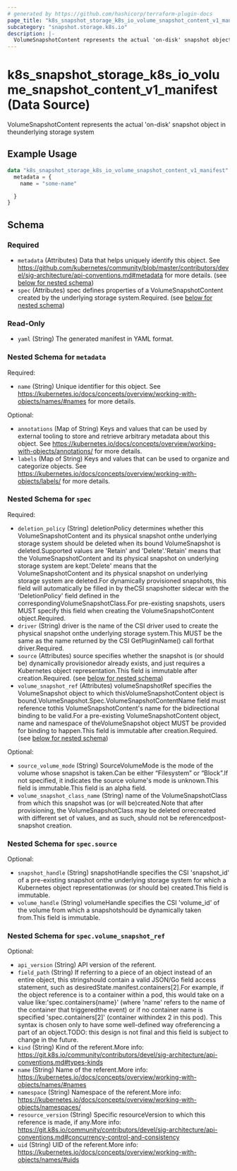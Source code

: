```yaml
---
# generated by https://github.com/hashicorp/terraform-plugin-docs
page_title: "k8s_snapshot_storage_k8s_io_volume_snapshot_content_v1_manifest Data Source - terraform-provider-k8s"
subcategory: "snapshot.storage.k8s.io"
description: |-
  VolumeSnapshotContent represents the actual 'on-disk' snapshot object in theunderlying storage system
---
```


# k8s_snapshot_storage_k8s_io_volume_snapshot_content_v1_manifest (Data Source)

VolumeSnapshotContent represents the actual 'on-disk' snapshot object in theunderlying storage system

## Example Usage

```terraform
data "k8s_snapshot_storage_k8s_io_volume_snapshot_content_v1_manifest" "example" {
  metadata = {
    name = "some-name"

  }
}
```

<!-- schema generated by tfplugindocs -->
## Schema

### Required

- `metadata` (Attributes) Data that helps uniquely identify this object. See https://github.com/kubernetes/community/blob/master/contributors/devel/sig-architecture/api-conventions.md#metadata for more details. (see [below for nested schema](#nestedatt--metadata))
- `spec` (Attributes) spec defines properties of a VolumeSnapshotContent created by the underlying storage system.Required. (see [below for nested schema](#nestedatt--spec))

### Read-Only

- `yaml` (String) The generated manifest in YAML format.

<a id="nestedatt--metadata"></a>
### Nested Schema for `metadata`

Required:

- `name` (String) Unique identifier for this object. See https://kubernetes.io/docs/concepts/overview/working-with-objects/names/#names for more details.

Optional:

- `annotations` (Map of String) Keys and values that can be used by external tooling to store and retrieve arbitrary metadata about this object. See https://kubernetes.io/docs/concepts/overview/working-with-objects/annotations/ for more details.
- `labels` (Map of String) Keys and values that can be used to organize and categorize objects. See https://kubernetes.io/docs/concepts/overview/working-with-objects/labels/ for more details.


<a id="nestedatt--spec"></a>
### Nested Schema for `spec`

Required:

- `deletion_policy` (String) deletionPolicy determines whether this VolumeSnapshotContent and its physical snapshot onthe underlying storage system should be deleted when its bound VolumeSnapshot is deleted.Supported values are 'Retain' and 'Delete'.'Retain' means that the VolumeSnapshotContent and its physical snapshot on underlying storage system are kept.'Delete' means that the VolumeSnapshotContent and its physical snapshot on underlying storage system are deleted.For dynamically provisioned snapshots, this field will automatically be filled in by theCSI snapshotter sidecar with the 'DeletionPolicy' field defined in the correspondingVolumeSnapshotClass.For pre-existing snapshots, users MUST specify this field when creating the VolumeSnapshotContent object.Required.
- `driver` (String) driver is the name of the CSI driver used to create the physical snapshot onthe underlying storage system.This MUST be the same as the name returned by the CSI GetPluginName() call forthat driver.Required.
- `source` (Attributes) source specifies whether the snapshot is (or should be) dynamically provisionedor already exists, and just requires a Kubernetes object representation.This field is immutable after creation.Required. (see [below for nested schema](#nestedatt--spec--source))
- `volume_snapshot_ref` (Attributes) volumeSnapshotRef specifies the VolumeSnapshot object to which thisVolumeSnapshotContent object is bound.VolumeSnapshot.Spec.VolumeSnapshotContentName field must reference tothis VolumeSnapshotContent's name for the bidirectional binding to be valid.For a pre-existing VolumeSnapshotContent object, name and namespace of theVolumeSnapshot object MUST be provided for binding to happen.This field is immutable after creation.Required. (see [below for nested schema](#nestedatt--spec--volume_snapshot_ref))

Optional:

- `source_volume_mode` (String) SourceVolumeMode is the mode of the volume whose snapshot is taken.Can be either “Filesystem” or “Block”.If not specified, it indicates the source volume's mode is unknown.This field is immutable.This field is an alpha field.
- `volume_snapshot_class_name` (String) name of the VolumeSnapshotClass from which this snapshot was (or will be)created.Note that after provisioning, the VolumeSnapshotClass may be deleted orrecreated with different set of values, and as such, should not be referencedpost-snapshot creation.

<a id="nestedatt--spec--source"></a>
### Nested Schema for `spec.source`

Optional:

- `snapshot_handle` (String) snapshotHandle specifies the CSI 'snapshot_id' of a pre-existing snapshot onthe underlying storage system for which a Kubernetes object representationwas (or should be) created.This field is immutable.
- `volume_handle` (String) volumeHandle specifies the CSI 'volume_id' of the volume from which a snapshotshould be dynamically taken from.This field is immutable.


<a id="nestedatt--spec--volume_snapshot_ref"></a>
### Nested Schema for `spec.volume_snapshot_ref`

Optional:

- `api_version` (String) API version of the referent.
- `field_path` (String) If referring to a piece of an object instead of an entire object, this stringshould contain a valid JSON/Go field access statement, such as desiredState.manifest.containers[2].For example, if the object reference is to a container within a pod, this would take on a value like:'spec.containers{name}' (where 'name' refers to the name of the container that triggeredthe event) or if no container name is specified 'spec.containers[2]' (container withindex 2 in this pod). This syntax is chosen only to have some well-defined way ofreferencing a part of an object.TODO: this design is not final and this field is subject to change in the future.
- `kind` (String) Kind of the referent.More info: https://git.k8s.io/community/contributors/devel/sig-architecture/api-conventions.md#types-kinds
- `name` (String) Name of the referent.More info: https://kubernetes.io/docs/concepts/overview/working-with-objects/names/#names
- `namespace` (String) Namespace of the referent.More info: https://kubernetes.io/docs/concepts/overview/working-with-objects/namespaces/
- `resource_version` (String) Specific resourceVersion to which this reference is made, if any.More info: https://git.k8s.io/community/contributors/devel/sig-architecture/api-conventions.md#concurrency-control-and-consistency
- `uid` (String) UID of the referent.More info: https://kubernetes.io/docs/concepts/overview/working-with-objects/names/#uids
